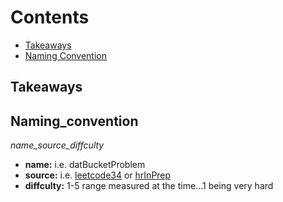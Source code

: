 # Contents
  - [Takeaways](Takeaways)
  - [Naming Convention](Naming_convention)


## Takeaways

## Naming_convention
*name_source_diffculty*
  - **name:** i.e. datBucketProblem
  - **source:** i.e. [leetcode34](https://leetcode.com/problems/find-first-and-last-position-of-element-in-sorted-array/) or [hrInPrep](https://www.hackerrank.com/interview/interview-preparation-kit?h_l=domains&h_r=hrw&utm_source=hrwCandidateFeedback)
  - **diffculty:** 1-5 range measured at the time...1 being very hard
